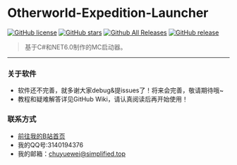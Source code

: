 # Otherworld-Expedition-Launcher

[![GitHub license](https://img.shields.io/github/license/chuyuewei/Otherworld-Expedition-Launcher)](https://github.com/chuyuewei/Otherworld-Expedition-Launcher/main/LICENSE)
[![GitHub stars](https://img.shields.io/github/stars/chuyuewei/Otherworld-Expedition-Launcher)](https://github.com/chuyuewei/Otherworld-Expedition-Launcher/stargazers)
[![Github All Releases](https://img.shields.io/github/downloads/chuyuewei/Otherworld-Expedition-Launcher/total.svg)](https://github.com/chuyuewei/Otherworld-Expedition-Launcher/releases)
[![GitHub release](https://img.shields.io/github/v/release/chuyuewei/Otherworld-Expedition-Launcher)](https://github.com/chuyuewei/Otherworld-Expedition-Launcher/releases/latest)

> 基于C#和NET6.0制作的MC启动器。

---

### 关于软件
- 软件还不完善，就多谢大家debug&提issues了！将来会完善，敬请期待哦~ 
- 教程和疑难解答详见GitHub Wiki，请认真阅读后再开始使用！

### 联系方式
- [前往我的B站首页](https://space.bilibili.com/1294602327/)
- 我的QQ号:3140194376
- 我的邮箱：chuyuewei@simplified.top
